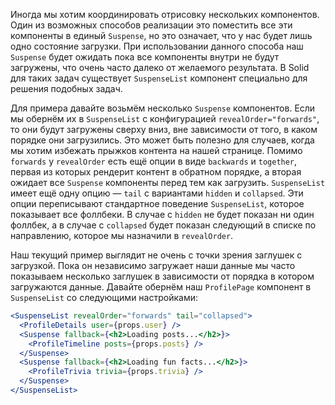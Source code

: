 Иногда мы хотим координировать отрисовку нескольких компонентов. Один из возможных способов реализации это поместить все эти компоненты в единый `Suspense`, но это означает, что у нас будет лишь одно состояние загрузки. При использовании данного способа наш `Suspense` будет ожидать пока все компоненты внутри не будут загружены, что очень часто далеко от желаемого результата. В Solid для таких задач существует `SuspenseList` компонент специально для решения подобных задач.

Для примера давайте возьмём несколько `Suspense` компонентов. Если мы обернём их в `SuspenseList` с конфигурацией `revealOrder="forwards"`, то они будут загружены сверху вниз, вне зависимости от того, в каком порядке они загрузились. Это может быть полезно для случаев, когда мы хотим избежать прыжков контента на нашей странице. Помимо `forwards` у `revealOrder` есть ещё опции в виде `backwards` и `together`, первая из которых рендерит контент в обратном порядке, а вторая ожидает все `Suspense` компоненты перед тем как загрузить. `SuspenseList` имеет ещё одну опцию — `tail` с вариантами `hidden` и `collapsed`. Эти опции переписывают стандартное поведение `SuspenseList`, которое показывает все фоллбеки. В случае с `hidden` не будет показан ни один фоллбек, а в случае с `collapsed` будет показан следующий в списке по направлению, которое мы назначили в `revealOrder`.

Наш текущий пример выглядит не очень с точки зрения заглушек с загрузкой. Пока он независимо загружает наши данные мы часто показываем несколько заглушек в зависимости от порядка в котором загружаются данные. Давайте обернём наш `ProfilePage` компонент в `SuspenseList` со следующими настройками: 

```jsx
<SuspenseList revealOrder="forwards" tail="collapsed">
  <ProfileDetails user={props.user} />
  <Suspense fallback={<h2>Loading posts...</h2>}>
    <ProfileTimeline posts={props.posts} />
  </Suspense>
  <Suspense fallback={<h2>Loading fun facts...</h2>}>
    <ProfileTrivia trivia={props.trivia} />
  </Suspense>
</SuspenseList>
```

